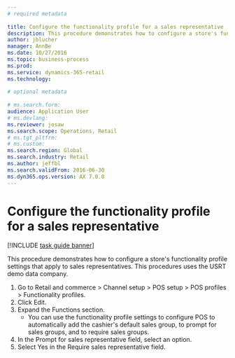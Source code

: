 ```yaml
--- 
# required metadata 
 
title: Configure the functionality profile for a sales representative
description: This procedure demonstrates how to configure a store's functionality profile settings that apply to sales representatives. 
author: jblucher
manager: AnnBe 
ms.date: 10/27/2016
ms.topic: business-process 
ms.prod:  
ms.service: dynamics-365-retail 
ms.technology:  
 
# optional metadata 
 
# ms.search.form:   
audience: Application User 
# ms.devlang:  
ms.reviewer: josaw
ms.search.scope: Operations, Retail 
# ms.tgt_pltfrm:  
# ms.custom:  
ms.search.region: Global
ms.search.industry: Retail
ms.author: jeffbl
ms.search.validFrom: 2016-06-30 
ms.dyn365.ops.version: AX 7.0.0 
---
```

# Configure the functionality profile for a sales representative

[!INCLUDE [task guide banner](../includes/task-guide-banner.md)]

This procedure demonstrates how to configure a store's functionality profile settings that apply to sales representatives. This procedures uses the USRT demo data company.

1. Go to Retail and commerce > Channel setup > POS setup > POS profiles > Functionality profiles.
2. Click Edit.
3. Expand the Functions section.
    * You can use the functionality profile settings to configure POS to automatically add the cashier's default sales group, to prompt for sales groups, and to require sales groups.  
4. In the Prompt for sales representative field, select an option.
5. Select Yes in the Require sales representative field.

